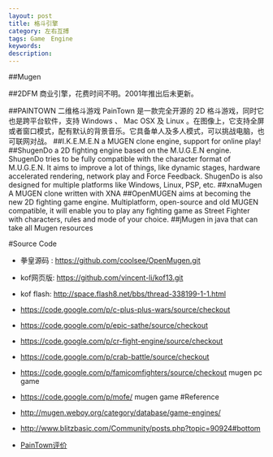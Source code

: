 ```yaml
---
layout: post
title: 格斗引擎
category: 左右互搏
tags: Game　Engine
keywords: 
description: 
---
```


##Mugen

##2DFM
商业引擎，花费时间不明。2001年推出后未更新。

##PAINTOWN
二维格斗游戏
PainTown 是一款完全开源的 2D 格斗游戏，同时它也是跨平台软件，支持 Windows 、 Mac OSX 及 Linux 。在图像上，它支持全屏或者窗口模式，配有默认的背景音乐。它具备单人及多人模式，可以挑战电脑，也可联网对战。
##I.K.E.M.E.N
a MUGEN clone engine, support for online play!
##ShugenDo
a 2D fighting engine based on the M.U.G.E.N engine. ShugenDo tries to be fully compatible with the character format of M.U.G.E.N. It aims to improve a lot of things, like dynamic stages, hardware accelerated rendering, network play and Force Feedback. ShugenDo is also designed for multiple platforms like Windows, Linux, PSP, etc.
##xnaMugen
A MUGEN clone written with XNA
##OpenMUGEN
aims at becoming the new 2D fighting game engine.
Multiplatform, open-source and old MUGEN compatible, it will enable you to play any fighting game as Street Fighter with characters, rules and mode of your choice.
##jMugen
in java that can take all Mugen resources

#Source Code
* 拳皇源码 : <https://github.com/coolsee/OpenMugen.git>
* kof网页版: <https://github.com/vincent-li/kof13.git> 
* kof flash: <http://space.flash8.net/bbs/thread-338199-1-1.html>
* <https://code.google.com/p/c-plus-plus-wars/source/checkout>
* <https://code.google.com/p/epic-sathe/source/checkout>
* <https://code.google.com/p/cr-fight-engine/source/checkout>
* <https://code.google.com/p/crab-battle/source/checkout>
* <https://code.google.com/p/famicomfighters/source/checkout> mugen pc game
* <https://code.google.com/p/mofe/> mugen game
#Reference

* <http://mugen.weboy.org/category/database/game-engines/>
* <http://www.blitzbasic.com/Community/posts.php?topic=90924#bottom>
* [PainTown评价](http://blog.csdn.net/langresser_king/article/details/12380717)